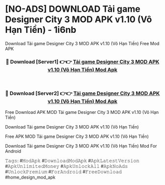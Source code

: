 # [NO-ADS] DOWNLOAD Tải game Designer City 3 MOD APK v1.10 (Vô Hạn Tiền) - 1i6nb
Download Tải game Designer City 3 MOD APK v1.10 (Vô Hạn Tiền) Free Mod APK

<div align="center">
<h3>🔴 Download [Server1] 👉👉 <a href="https://apk-comot.site?title=Tải_game_Designer_City_3_MOD_APK_v1.10_(Vô_Hạn_Tiền)">Tải game Designer City 3 MOD APK v1.10 (Vô Hạn Tiền) Mod Apk</a></h3><br>

<h3>🔴 Download [Server2] 👉👉 <a href="https://apk-comot.site?title=Tải_game_Designer_City_3_MOD_APK_v1.10_(Vô_Hạn_Tiền)">Tải game Designer City 3 MOD APK v1.10 (Vô Hạn Tiền) Mod Apk</a></h3>
</div>


Free Download APK MOD Tải game Designer City 3 MOD APK v1.10 (Vô Hạn Tiền)

Download Tải game Designer City 3 MOD APK v1.10 (Vô Hạn Tiền) 

Free APK MOD Tải game Designer City 3 MOD APK v1.10 (Vô Hạn Tiền) 

Download Tải game Designer City 3 MOD APK v1.10 (Vô Hạn Tiền) Mod For Android

𝚃𝚊𝚐𝚜: #𝙼𝚘𝚍𝙰𝚙𝚔 #𝙳𝚘𝚠𝚗𝚕𝚘𝚊𝚍𝙼𝚘𝚍𝙰𝚙𝚔 #𝙰𝚙𝚔𝙻𝚊𝚝𝚎𝚜𝚝𝚅𝚎𝚛𝚜𝚒𝚘𝚗 #𝙰𝚙𝚔𝚄𝚗𝚕𝚒𝚖𝚒𝚝𝚎𝚍𝙼𝚘𝚗𝚎𝚢 #𝙰𝚙𝚔𝚄𝚗𝚕𝚘𝚌𝚔𝙰𝚕𝚕 #𝙰𝚙𝚔𝙽𝚘𝙰𝚍𝚜 #𝚄𝚗𝚕𝚘𝚌𝚔𝙿𝚛𝚎𝚖𝚒𝚞𝚖 #𝙵𝚘𝚛𝙰𝚗𝚍𝚛𝚘𝚒𝚍 #𝙵𝚛𝚎𝚎𝙳𝚘𝚠𝚗𝚕𝚘𝚊𝚍 #home_design_mod_apk